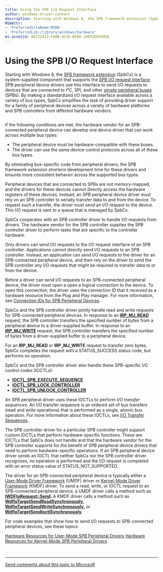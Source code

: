 ```yaml
---
title: Using the SPB I/O Request Interface
author: windows-driver-content
description: Starting with Windows 8, the SPB framework extension (SpbCx) is a system-supplied component that supports the SPB I/O request interface.
MSHAttr:
- 'PreferredSiteName:MSDN'
- 'PreferredLib:/library/windows/hardware'
ms.assetid: 0A752413-FA0B-4C26-BF6D-19033E07095E
---
```


# Using the SPB I/O Request Interface


Starting with Windows 8, the [SPB framework extension](https://msdn.microsoft.com/library/windows/hardware/hh406203) (SpbCx) is a system-supplied component that supports the [SPB I/O request interface](https://msdn.microsoft.com/library/windows/hardware/hh698224). SPB peripheral device drivers use this interface to send I/O requests to devices that are connected to I²C, SPI, and other [simple peripheral buses](https://msdn.microsoft.com/library/windows/hardware/hh450903) (SPBs). By making a standardized I/O request interface available across a variety of bus types, SpbCx simplifies the task of providing driver support for a family of peripheral devices across a variety of hardware platforms and SPB controllers from different hardware vendors.

## <a href="" id="using-spb-io-request-interface"></a>


If the following conditions are met, the hardware vendor for an SPB-connected peripheral device can develop one device driver that can work across multiple bus types:

-   The peripheral device must be hardware-compatible with these buses.
-   The driver can use the same device-control protocols across all of these bus types.

By eliminating bus-specific code from peripheral drivers, the SPB framework extension shortens development time for these drivers and ensures more consistent behavior across the supported bus types.

Peripheral devices that are connected to SPBs are not memory-mapped, and the drivers for these devices cannot directly access the hardware registers of these devices. Instead, an SPB peripheral device driver must rely on an SPB controller to serially transfer data to and from the device. To request such a transfer, the driver must send an I/O request to the device. This I/O request is sent to a queue that is managed by SpbCx.

SpbCx cooperates with an SPB controller driver to handle I/O requests from drivers. The hardware vendor for the SPB controller supplies the SPB controller driver to perform tasks that are specific to the controller hardware.

Only drivers can send I/O requests to the I/O request interface of an SPB controller. Applications cannot directly send I/O requests to an SPB controller. Instead, an application can send I/O requests to the driver for an SPB-connected peripheral device, and then rely on the driver to send the SPB controller any I/O requests that might be required to transfer data to or from the device.

Before a driver can send I/O requests to an SPB-connected peripheral device, the driver must open a open a logical connection to the device. To open this connection, the driver uses the connection ID that it received as a hardware resource from the Plug and Play manager. For more information, see [Connection IDs for SPB Peripheral Devices](https://msdn.microsoft.com/library/windows/hardware/hh698216).

SpbCx and the SPB controller driver jointly handle read and write requests for SPB-connected peripheral devices. In response to an [**IRP\_MJ\_READ**](https://msdn.microsoft.com/library/windows/hardware/ff546883) request, the SPB controller transfers the specified number of bytes from a peripheral device to a driver-supplied buffer. In response to an [**IRP\_MJ\_WRITE**](https://msdn.microsoft.com/library/windows/hardware/ff546904) request, the SPB controller transfers the specified number of bytes from a driver-supplied buffer to a peripheral device.

For an **IRP\_MJ\_READ** or **IRP\_MJ\_WRITE** request to transfer zero bytes, SpbCx completes the request with a STATUS\_SUCCESS status code, but performs no operation.

SpbCx and the SPB controller driver also handle these SPB-specific I/O control codes (IOCTLs):

-   [**IOCTL\_SPB\_EXECUTE\_SEQUENCE**](https://msdn.microsoft.com/library/windows/hardware/hh450857)
-   [**IOCTL\_SPB\_LOCK\_CONTROLLER**](https://msdn.microsoft.com/library/windows/hardware/hh450858)
-   [**IOCTL\_SPB\_UNLOCK\_CONTROLLER**](https://msdn.microsoft.com/library/windows/hardware/hh450859)

An SPB peripheral driver uses these IOCTLs to perform *I/O transfer sequences*. An I/O transfer sequence is an ordered set of bus transfers (read and write operations) that is performed as a single, atomic bus operation. For more information about these IOCTLs, see [I/O Transfer Sequences](https://msdn.microsoft.com/library/windows/hardware/hh450890).

The SPB controller driver for a particular SPB controller might support custom IOCTLs that perform hardware-specific functions. These are IOCTLs that SpbCx does not handle and that the hardware vendor for the SPB controller supports for the benefit of SPB peripheral device drivers that need to perform hardware-specific operations. If an SPB peripheral device driver sends an IOCTL that neither SpbCx nor the SPB controller driver recognizes, no operation is performed and the I/O request is completed with an error status value of STATUS\_NOT\_SUPPORTED.

The driver for an SPB-connected peripheral device is typically either a [User-Mode Driver Framework](https://msdn.microsoft.com/library/windows/hardware/ff560442) (UMDF) driver or [Kernel-Mode Driver Framework](https://msdn.microsoft.com/library/windows/hardware/ff544296) (KMDF) driver. To send a read, write, or IOCTL request to an SPB-connected peripheral device, a UMDF driver calls a method such as [**IWDFIoRequest::Send**](https://msdn.microsoft.com/library/windows/hardware/ff559149). A KMDF driver calls a method such as [**WdfIoTargetSendReadSynchronously**](https://msdn.microsoft.com/library/windows/hardware/ff548669), [**WdfIoTargetSendWriteSynchronously**](https://msdn.microsoft.com/library/windows/hardware/ff548672), or [**WdfIoTargetSendIoctlSynchronously**](https://msdn.microsoft.com/library/windows/hardware/ff548660).

For code examples that show how to send I/O requests to SPB-connected peripheral devices, see these topics:

[Hardware Resources for User-Mode SPB Peripheral Drivers](https://msdn.microsoft.com/library/windows/hardware/hh450837)
[Hardware Resources for Kernel-Mode SPB Peripheral Drivers](https://msdn.microsoft.com/library/windows/hardware/hh698217)
 

 


--------------------
[Send comments about this topic to Microsoft](mailto:wsddocfb@microsoft.com?subject=Documentation%20feedback%20%5BSPB\buses%5D:%20Using%20the%20SPB%20I/O%20Request%20Interface%20%20RELEASE:%20%286/1/2016%29&body=%0A%0APRIVACY%20STATEMENT%0A%0AWe%20use%20your%20feedback%20to%20improve%20the%20documentation.%20We%20don't%20use%20your%20email%20address%20for%20any%20other%20purpose,%20and%20we'll%20remove%20your%20email%20address%20from%20our%20system%20after%20the%20issue%20that%20you're%20reporting%20is%20fixed.%20While%20we're%20working%20to%20fix%20this%20issue,%20we%20might%20send%20you%20an%20email%20message%20to%20ask%20for%20more%20info.%20Later,%20we%20might%20also%20send%20you%20an%20email%20message%20to%20let%20you%20know%20that%20we've%20addressed%20your%20feedback.%0A%0AFor%20more%20info%20about%20Microsoft's%20privacy%20policy,%20see%20http://privacy.microsoft.com/default.aspx. "Send comments about this topic to Microsoft")



